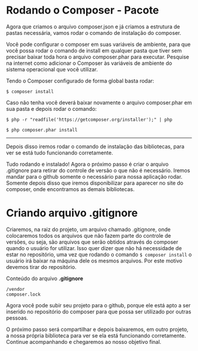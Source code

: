 # Rodando o Composer - Pacote

Agora que criamos o arquivo composer.json e já criamos a estrutura de pastas necessária, vamos rodar o comando de instalação do composer.

Você pode configurar o composer em suas variáveis de ambiente, para que você possa rodar o comando de install em qualquer pasta que tiver sem precisar baixar toda hora o arquivo composer.phar para executar. Pesquise na internet como adicionar o Composer às variáveis de ambiente do sistema operacional que você utilizar.

Tendo o Composer configurado de forma global basta rodar:

`$ composer install`

Caso não tenha você deverá baixar novamente o arquivo composer.phar em sua pasta e depois rodar o comando:

`$ php -r "readfile('https://getcomposer.org/installer');" | php `

`$ php composer.phar install`

***

Depois disso iremos rodar o comando de instalação das bibliotecas, para ver se está tudo funcionando corretamente.

Tudo rodando e instalado! Agora o próximo passo é criar o arquivo .gitignore para retirar do controle de versão o que não é necessário. Iremos mandar para o github somente o necessário para nossa aplicação rodar. Somente depois disso que iremos disponibilizar para aparecer no site do composer, onde encontramos as demais bibliotecas.

# Criando arquivo .gitignore

Criaremos, na raiz do projeto, um arquivo chamado .gitignore, onde colocaremos todos os arquivos que não fazem parte do controle de versões, ou seja, são arquivos que serão obtidos através do composer quando o usuário for utilizar. Isso quer dizer que não há necessidade de estar no repositório, uma vez que rodando o comando `$ composer install` o usuário irá baixar na máquina dele os mesmos arquivos. Por este motivo devemos tirar do repositório.

Conteúdo do arquivo **.gitignore**

```
/vendor
composer.lock
```

Agora você pode subir seu projeto para o github, porque ele está apto a ser inserido no repositório do composer para que possa ser utilizado por outras pessoas.

O próximo passo será compartilhar e depois baixaremos, em outro projeto, a nossa própria biblioteca para ver se ela está funcionando corretamente. Continue acompanhando e chegaremos ao nosso objetivo final.